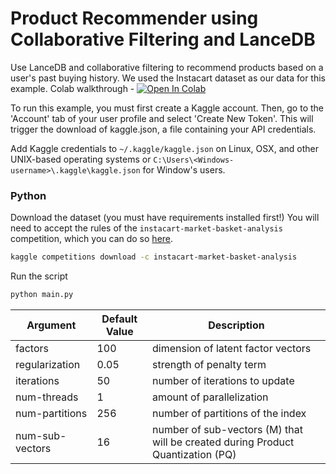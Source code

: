 # Product Recommender using Collaborative Filtering and LanceDB

Use LanceDB and collaborative filtering to recommend products based on a user's past buying history. We used the Instacart dataset as our data for this example.
Colab walkthrough - <a href="https://colab.research.google.com/github/lancedb/vectordb-recipes/blob/main/examples/product-recommender/main.ipynb"><img src="https://colab.research.google.com/assets/colab-badge.svg" alt="Open In Colab"></a>

To run this example, you must first create a Kaggle account. Then, go to the 'Account' tab of your user profile and select 'Create New Token'. This will trigger the download of kaggle.json, a file containing your API credentials.

Add Kaggle credentials to `~/.kaggle/kaggle.json` on Linux, OSX, and other UNIX-based operating systems or `C:\Users\<Windows-username>\.kaggle\kaggle.json` for Window's users. 

### Python
Download the dataset (you must have requirements installed first!) You will need to accept the rules of the `instacart-market-basket-analysis` competition, which you can do so [here](https://www.kaggle.com/competitions/instacart-market-basket-analysis/rules).

```bash
kaggle competitions download -c instacart-market-basket-analysis
```
Run the script 
```python
python main.py
```

| Argument | Default Value | Description |
|---|---|---|
| factors | 100 | dimension of latent factor vectors |
| regularization | 0.05 | strength of penalty term |
| iterations | 50 | number of iterations to update |
| num-threads | 1 | amount of parallelization |
| num-partitions | 256 | number of partitions of the index |
| num-sub-vectors | 16 | number of sub-vectors (M) that will be created during Product Quantization (PQ) |
